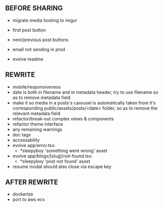## BEFORE SHARING
- migrate media hosting to imgur

- first post button
- next/previous post buttons

- email not sending in prod

- evolve readme

## REWRITE
- mobile/responsiveness
- date is both in filename and in metadata header, try to use filename so as to remove metadata field
- make it so media in a posts's carousel is automatically taken from it's corresponding public/assets/posts/\<date\> folder, so as to remove the relevant metadata field
- refactor/break-out complex views & components
- refactor theme interface
- any remaining warnings
- doc tags
- accessability
- evolve app/error.tsx:
  - *sleepyboy 'something went wrong' asset
- evolve app/blogs/[slug]/not-found.tsx:
  - *sleepyboy 'post not found' asset
- resume modal should also close via escape key

## AFTER REWRITE
- dockerize
- port to aws ecs
